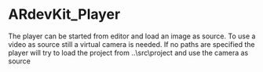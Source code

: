 ARdevKit_Player
===============

The player can be started from editor and load an image as source.
To use a video as source still a virtual camera is needed.
If no paths are specified the player will try to load the project from ..\src\project and use the camera as source

